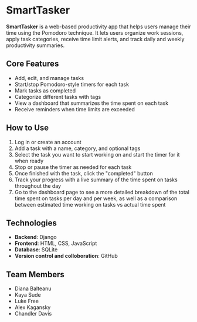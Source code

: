 # SmartTasker
**SmartTasker** is a web-based productivity app that helps users manage their time using the Pomodoro technique. It lets users organize work sessions, apply task categories, receive time limit alerts, and track daily and weekly productivity summaries.



## Core Features
- Add, edit, and manage tasks
- Start/stop Pomodoro-style timers for each task
- Mark tasks as completed
- Categorize different tasks with tags
- View a dashboard that summarizes the time spent on each task
- Receive reminders when time limits are exceeded

## How to Use
1. Log in or create an account
2. Add a task with a name, category, and optional tags
3. Select the task you want to start working on and start the timer for it when ready
4. Stop or pause the timer as needed for each task
5. Once finished with the task, click the "completed" button
6. Track your progress with a live summary of the time spent on tasks throughout the day
7. Go to the dashboard page to see a more detailed breakdown of the total time spent on tasks per day and per week, as well as a comparison between estimated time working on tasks vs actual time spent

## Technologies
- **Backend**: Django
- **Frontend**: HTML, CSS, JavaScript
- **Database**: SQLite
- **Version control and colloboration**: GitHub 

## Team Members
- Diana Balteanu
- Kaya Sude
- Luke Free
- Alex Kagansky
- Chandler Davis
    

